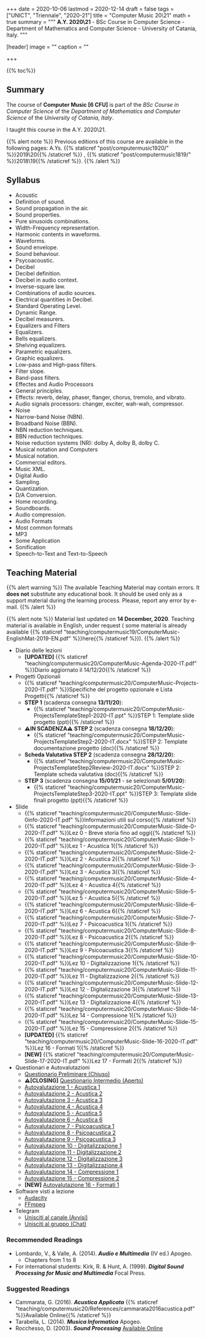 +++
date = 2020-10-06
lastmod = 2020-12-14
draft = false
tags = ["UNICT", "Triennale", "2020-21"]
title = "Computer Music 20\\21"
math = true
summary = """
**A.Y. 2020\\21** - BSc Course in Computer Science - Department of Mathematics and Computer Science - University of Catania, Italy.
"""

[header]
image = ""
caption = ""

+++

{{% toc%}}

## Summary

The course of **Computer Music [6 CFU]** is part of the *BSc Course in Computer Science* of the *Department of Mathematics and Computer Science* of the *University of Catania, Italy*.

I taught this course in the A.Y. 2020\\21.

{{% alert note %}}
Previous editions of this course are available in the following pages: A.Ys. {{% staticref "post/computermusic1920/" %}}2019\\20{{% /staticref %}} , {{% staticref "post/computermusic1819/" %}}2018\\19{{% /staticref %}}.
{{% /alert %}}

## Syllabus

*	Acoustic 
  * Definition of sound.
  * Sound propagation in the air.
  * Sound properties.
  * Pure sinusoids combinations.
  * Width-Frequency representation.
  * Harmonic contents in waveforms.
  * Waveforms.
  * Sound envelope.
  * Sound behaviour.
  * Psycoacoustic.
*	Decibel 
  * Decibel definition.
  * Decibel in audio context.
  * Inverse-square law.
  * Combinations of audio sources.
  * Electrical quantities in Decibel.
  * Standard Operating Level.
  * Dynamic Range.
  * Decibel measurers.
*	Equalizers and Filters
  * Equalizers.
  * Bells equalizers.
  * Shelving equalizers.
  * Parametric equalizers.
  * Graphic equalizers.
  * Low-pass and High-pass filters.
  * Filter slope.
  * Band-pass filters.
*	Effectes and Audio Processors
  * General principles.
  * Effects: reverb, delay, phaser, flanger, chorus, tremolo, and vibrato.
  * Audio signals processors: changer, exciter, wah-wah, compressor.
*	Noise 
  * Narrow-band Noise (NBN).
  * Broadband Noise (BBN).
  * NBN reduction techniques.
  * BBN reduction techniques.
  * Noise reduction systems (NR): dolby A, dolby B, dolby C.
*	Musical notation and Computers 
  * Musical notation.
  * Commercial editors.
  * Music XML.
*	Digital Audio 
  * Sampling.
  * Quantization.
  * D/A Conversion.
  * Home recording.
  * Soundboards.
  * Audio compression.
*	Audio Formats
  * Most common formats
  * MP3
*	Some Application 
  * Sonification
  * Speech-to-Text and Text-to-Speech 


## Teaching Material

{{% alert warning %}}
The available Teaching Material may contain errors. It **does not** substitute any educational book. It should be used only as a support material during the learning process. Please, report any error by e-mail.
{{% /alert %}}

{{% alert note %}}
Material last updated on **14 December, 2020**. Teaching material is available in English, under request ( some material is already available {{% staticref "teaching/computermusic19/ComputerMusic-EnglishMat-2019-EN.pdf" %}}here{{% /staticref %}}).
{{% /alert %}}

* Diario delle lezioni
  * **[UPDATED]** {{% staticref "teaching/computermusic20/ComputerMusic-Agenda-2020-IT.pdf" %}}Diario aggiornato il 14/12/20{{% /staticref %}}
* Progetti Opzionali
  * {{% staticref "teaching/computermusic20/ComputerMusic-Projects-2020-IT.pdf" %}}Specifiche del progetto opzionale e Lista Progetti{{% /staticref %}}
  * **STEP 1** (scadenza consegna **13/11/20**):
      * {{% staticref "teaching/computermusic20/ComputerMusic-ProjectsTemplateStep1-2020-IT.ppt" %}}STEP 1: Template slide progetto (ppt){{% /staticref %}}
  * **⚠️IN SCADENZA⚠️** **STEP 2** (scadenza consegna **18/12/20**):
      * {{% staticref "teaching/computermusic20/ComputerMusic-ProjectsTemplateStep2-2020-IT.docx" %}}STEP 2: Template documentazione progetto (doc){{% /staticref %}}
  * **Scheda Valutativa STEP 2** (scadenza consegna **28/12/20**):
      * {{% staticref "teaching/computermusic20/ComputerMusic-ProjectsTemplateStep2Review-2020-IT.docx" %}}STEP 2: Template scheda valutativa (doc){{% /staticref %}}
  * **STEP 3** (scadenza consegna **15/01/21** - se selezionati **5/01/20**):
      * {{% staticref "teaching/computermusic20/ComputerMusic-ProjectsTemplateStep3-2020-IT.ppt" %}}STEP 3: Template slide finali progetto (ppt){{% /staticref %}}
* Slide
  * {{% staticref "teaching/computermusic20/ComputerMusic-Slide-0info-2020-IT.pdf" %}}Informazioni utili sul corso{{% /staticref %}}
  * {{% staticref "teaching/computermusic20/ComputerMusic-Slide-0-2020-IT.pdf" %}}Lez 0 - Breve storia fino ad oggi{{% /staticref %}}
  * {{% staticref "teaching/computermusic20/ComputerMusic-Slide-1-2020-IT.pdf" %}}Lez 1 - Acustica 1{{% /staticref %}}
  * {{% staticref "teaching/computermusic20/ComputerMusic-Slide-2-2020-IT.pdf" %}}Lez 2 - Acustica 2{{% /staticref %}}
  * {{% staticref "teaching/computermusic20/ComputerMusic-Slide-3-2020-IT.pdf" %}}Lez 3 - Acustica 3{{% /staticref %}}
  * {{% staticref "teaching/computermusic20/ComputerMusic-Slide-4-2020-IT.pdf" %}}Lez 4 - Acustica 4{{% /staticref %}}
  * {{% staticref "teaching/computermusic20/ComputerMusic-Slide-5-2020-IT.pdf" %}}Lez 5 - Acustica 5{{% /staticref %}}
  * {{% staticref "teaching/computermusic20/ComputerMusic-Slide-6-2020-IT.pdf" %}}Lez 6 - Acustica 6{{% /staticref %}}
  * {{% staticref "teaching/computermusic20/ComputerMusic-Slide-7-2020-IT.pdf" %}}Lez 7 - Psicoacustica 1{{% /staticref %}}
  * {{% staticref "teaching/computermusic20/ComputerMusic-Slide-8-2020-IT.pdf" %}}Lez 8 - Psicoacustica 2{{% /staticref %}}
  * {{% staticref "teaching/computermusic20/ComputerMusic-Slide-9-2020-IT.pdf" %}}Lez 9 - Psicoacustica 3{{% /staticref %}}
  * {{% staticref "teaching/computermusic20/ComputerMusic-Slide-10-2020-IT.pdf" %}}Lez 10 - Digitalizzazione 1{{% /staticref %}}
  * {{% staticref "teaching/computermusic20/ComputerMusic-Slide-11-2020-IT.pdf" %}}Lez 11 - Digitalizzazione 2{{% /staticref %}}
  * {{% staticref "teaching/computermusic20/ComputerMusic-Slide-12-2020-IT.pdf" %}}Lez 12 - Digitalizzazione 3{{% /staticref %}}
  * {{% staticref "teaching/computermusic20/ComputerMusic-Slide-13-2020-IT.pdf" %}}Lez 13 - Digitalizzazione 4{{% /staticref %}}
  * {{% staticref "teaching/computermusic20/ComputerMusic-Slide-14-2020-IT.pdf" %}}Lez 14 - Compressione 1{{% /staticref %}}
  * {{% staticref "teaching/computermusic20/ComputerMusic-Slide-15-2020-IT.pdf" %}}Lez 15 - Compressione 2{{% /staticref %}}
  * **[UPDATED]** {{% staticref "teaching/computermusic20/ComputerMusic-Slide-16-2020-IT.pdf" %}}Lez 16 - Formati 1{{% /staticref %}}
  * **[NEW]** {{% staticref "teaching/computermusic20/ComputerMusic-Slide-17-2020-IT.pdf" %}}Lez 17 - Formati 2{{% /staticref %}}
* Questionari e Autovalutazioni
  * [Questionario Preliminare (Chiuso)](https://docs.google.com/forms/d/e/1FAIpQLSca7DhYKu07gnXemUVWoMcwzYqorPrVEXH-8b10672BWkSTCA/viewform?usp=sf_link)
  * **⚠️[CLOSING]** [Questionario Intermedio (Aperto)](https://docs.google.com/forms/d/e/1FAIpQLSfmvO_2N1xfeJ8094nBKokpHl9Sw9Rp6BPN9ICH04OhCkJdLQ/viewform?usp=sf_link)
  * [Autovalutazione 1 - Acustica 1](https://docs.google.com/forms/d/e/1FAIpQLSfAGuoCBH4PK3Rbu49mP5x8yMtbpwTr_6wgL6Kkjo4M2RFWSA/viewform?usp=sf_link)
  * [Autovalutazione 2 - Acustica 2](https://docs.google.com/forms/d/e/1FAIpQLSeb555g5N1u2t9WCOxUj25bq3ujXPHZTq1tEHoAJyBCko_6Dg/viewform?usp=sf_link)
  * [Autovalutazione 3 - Acustica 3](https://docs.google.com/forms/d/e/1FAIpQLSfNKtXKXHYPATnuTlM2HySGm0y1ebbiW6YSDdgLj28nVNWGKQ/viewform?usp=sf_link)
  * [Autovalutazione 4 - Acustica 4](https://docs.google.com/forms/d/e/1FAIpQLSd-OZ47iV69EJ44N7T1Bd8ofaMmjiV5cfL73lbW7Nc7RR4ewA/viewform?usp=sf_link)
  * [Autovalutazione 5 - Acustica 5](https://docs.google.com/forms/d/e/1FAIpQLSc6U-2S5VKPIJgl9cNB77EeIVE25miocD7cVz5-aG57SmhYpQ/viewform?usp=sf_link)
  * [Autovalutazione 6 - Acustica 6](https://docs.google.com/forms/d/e/1FAIpQLSeKFARSz4ulIv43XTjR2zZDzmkTql9kGRFN5AVdDaFtsM8LOg/viewform?usp=sf_link)
  * [Autovalutazione 7 - Psicoacustica 1](https://docs.google.com/forms/d/e/1FAIpQLSfWyLkFFaXRWNQk5KehekKgy_4VpiETuIUCD0gAHW25CcSeSA/viewform?usp=sf_link)
  * [Autovalutazione 8 - Psicoacustica 2](https://docs.google.com/forms/d/e/1FAIpQLSdYUaGruEheeitPqxcEsjE40_KRSWVJ1mJWQ2aFHGw8MFzCBA/viewform?usp=sf_link)
  * [Autovalutazione 9 - Psicoacustica 3](https://docs.google.com/forms/d/e/1FAIpQLSdk1oQpabIM96vVRGNhpWqrkWVtC5MLhzmmrRIVq8BIVMhdyg/viewform?usp=sf_link)
  * [Autovalutazione 10 - Digitalizzazione 1](https://docs.google.com/forms/d/e/1FAIpQLSdEyNI9K16JDMJfLBiRM8Au8YdRUfIK-iyY9R1RuFiPf93f4A/viewform?usp=sf_link)
  * [Autovalutazione 11 - Digitalizzazione 2](https://docs.google.com/forms/d/e/1FAIpQLSdWQRgZv6WFK-iLalKW0lbezCTw9BiWkDghfdx8NG82P47-Zg/viewform?usp=sf_link)
  * [Autovalutazione 12 - Digitalizzazione 3](https://docs.google.com/forms/d/e/1FAIpQLSfYW32RuDcwOqeJJfXl5D8P37ciRyKEvGBuTRCMdF94neeNWQ/viewform?usp=sf_link)
  * [Autovalutazione 13 - Digitalizzazione 4](https://docs.google.com/forms/d/e/1FAIpQLScu0F7B1A2_EtyIZNA5E_KaYaKkwfY0-xzBBcnr5vVeRox8TA/viewform?usp=sf_link)
  * [Autovalutazione 14 - Compressione 1](https://docs.google.com/forms/d/e/1FAIpQLSdxpHljhoSJWFN13Oon768LlsNM9PSyPpbPGoYVC2S1w--Gkg/viewform?usp=sf_link)
  * [Autovalutazione 15 - Compressione 2](https://docs.google.com/forms/d/e/1FAIpQLSfsVTKWnYEMSuL6BDkvHruOadEzW1x3HPrgvHr7u8-p2gMiTQ/viewform?usp=sf_link)
  * **[NEW]** [Autovalutazione 16 - Formati 1](https://docs.google.com/forms/d/e/1FAIpQLSfDQnX-1WkVtdJJUBJX2qm1MID4gDnR-Olk9pelXXOJzhSHzA/viewform?usp=sf_link)
* Software visti a lezione
  * [Audacity](https://www.audacityteam.org/)
  * [FFmpeg](https://www.ffmpeg.org/)
* Telegram
  * [Unisciti al canale (Avvisi)](https://t.me/joinchat/AAAAAFhSDM5Y0Hx0QkNQmw)
  * [Unisciti al gruppo (Chat)](https://t.me/joinchat/AAAAAEvmhozjgdAaCUPPbA)

### Recommended Readings

* Lombardo, V., & Valle, A. (2014). _**Audio e Multimedia**_ (IV ed.) Apogeo.
  * Chapters from 1 to 8
* For international students: Kirk, R. & Hunt, A. (1999). _**Digital Sound Processing for Music and Multimedia**_ Focal Press.

### Suggested Readings

* Cammarata, G. (2016). _**Acustica Applicata**_ {{% staticref "teaching/computermusic20/References/cammarata2016acustica.pdf" %}}Available Online{{% /staticref %}}
* Tarabella, L. (2014). _**Musica Informatica**_ Apogeo.
* Rocchesso, D. (2003). _**Sound Processing**_ [Available Online](https://ia600309.us.archive.org/13/items/IntroductionToSoundProcessing/vsp.pdf)